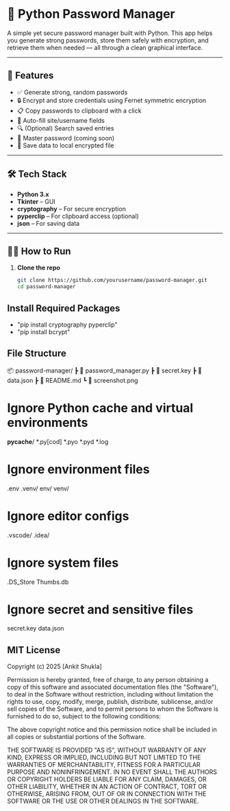# 🔐 Python Password Manager

A simple yet secure password manager built with Python. This app helps you generate strong passwords, store them safely with encryption, and retrieve them when needed — all through a clean graphical interface.



---------------------------------------

## 🚀 Features

- ✅ Generate strong, random passwords
- 🔒 Encrypt and store credentials using Fernet symmetric encryption
- 📋 Copy passwords to clipboard with a click
- 🧠 Auto-fill site/username fields
- 🔍 (Optional) Search saved entries
- 🔐 Master password (coming soon)
- 💾 Save data to local encrypted file

----------------------------------------

## 🛠 Tech Stack

- **Python 3.x**
- **Tkinter** – GUI
- **cryptography** – For secure encryption
- **pyperclip** – For clipboard access (optional)
- **json** – For saving data

----------------------------------------

## 🧑‍💻 How to Run

1. **Clone the repo**

   ```bash
   git clone https://github.com/yourusername/password-manager.git
   cd password-manager

## Install Required Packages

- "pip install cryptography pyperclip"
- "pip install bcrypt"

## File Structure

📦 password-manager/
 ┣ 📄 password_manager.py
 ┣ 📄 secret.key
 ┣ 📄 data.json
 ┣ 📄 README.md
 ┗ 📸 screenshot.png

# Ignore Python cache and virtual environments
__pycache__/
*.py[cod]
*.pyo
*.pyd
*.log

# Ignore environment files
.env
.venv/
env/
venv/

# Ignore editor configs
.vscode/
.idea/

# Ignore system files
.DS_Store
Thumbs.db

# Ignore secret and sensitive files
secret.key
data.json

## MIT License

Copyright (c) 2025 [Ankit Shukla]

Permission is hereby granted, free of charge, to any person obtaining a copy
of this software and associated documentation files (the "Software"), to deal
in the Software without restriction, including without limitation the rights
to use, copy, modify, merge, publish, distribute, sublicense, and/or sell
copies of the Software, and to permit persons to whom the Software is
furnished to do so, subject to the following conditions:

The above copyright notice and this permission notice shall be included in all
copies or substantial portions of the Software.

THE SOFTWARE IS PROVIDED "AS IS", WITHOUT WARRANTY OF ANY KIND, EXPRESS OR
IMPLIED, INCLUDING BUT NOT LIMITED TO THE WARRANTIES OF MERCHANTABILITY,
FITNESS FOR A PARTICULAR PURPOSE AND NONINFRINGEMENT. IN NO EVENT SHALL THE
AUTHORS OR COPYRIGHT HOLDERS BE LIABLE FOR ANY CLAIM, DAMAGES, OR OTHER
LIABILITY, WHETHER IN AN ACTION OF CONTRACT, TORT OR OTHERWISE, ARISING FROM,
OUT OF OR IN CONNECTION WITH THE SOFTWARE OR THE USE OR OTHER DEALINGS IN THE
SOFTWARE.

